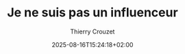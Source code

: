---
layout: post
title: "Je ne suis pas un influenceur"
link: https://tcrouzet.com/2025/08/08/non-influenceur/
author: "Thierry Crouzet"
published_date: "08/08/2025"
description: "Tout gamin, instinctivement, je me suis méfié des modes. Quand tout le monde s’est mis à écouter du disco, j’ai trouvé ça louche. J’ai cherché ce que je pourrais écouter que les autres n’écoutaient pas. Mon premier disque acheté a été Man Machine de Kraftwerk. Mon destin était tout tracé. Je m’intéresserais au marginal, au border line, au non-commercial, à l’underground, et c’est tout naturellement que je suis devenu codeur et scénariste de jeu de rôle."
language: "fr"
categories: "Liens"
tags: "réseau-social"
og-tags: "réseau-social"
date: "2025-08-16T15:24:18+02:00"
permalink: /:categories/:year/:month/:day/:title/
---